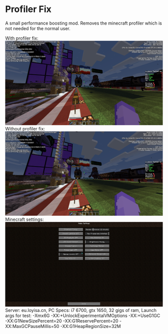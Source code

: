 # Profiler Fix
A small performance boosting mod. Removes the minecraft profiler which is not needed for the normal user.

With profiler fix:![img.png](imgs/img.png)
Without profiler fix:![img_1.png](imgs/img_1.png)
Minecraft settings:![imgimg_2.png](imgs/img_2.png)
Server: eu.loyisa.cn,
PC Specs: i7 6700, gtx 1650, 32 gigs of ram,
Launch args for test: -Xmx6G -XX:+UnlockExperimentalVMOptions -XX:+UseG1GC -XX:G1NewSizePercent=20 -XX:G1ReservePercent=20 -XX:MaxGCPauseMillis=50 -XX:G1HeapRegionSize=32M
